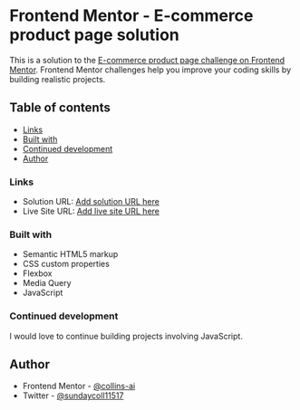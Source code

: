 # Frontend Mentor - E-commerce product page solution

This is a solution to the [E-commerce product page challenge on Frontend Mentor](https://www.frontendmentor.io/challenges/ecommerce-product-page-UPsZ9MJp6). Frontend Mentor challenges help you improve your coding skills by building realistic projects.

## Table of contents

- [Links](#links)
- [Built with](#built-with)
- [Continued development](#continued-development)
- [Author](#author)

### Links

- Solution URL: [Add solution URL here](https://github.com/collins-ai/E-commerce-page.git)
- Live Site URL: [Add live site URL here]( https://collins-ai.github.io/E-commerce-page/)

### Built with

- Semantic HTML5 markup
- CSS custom properties
- Flexbox
- Media Query
- JavaScript

### Continued development

I would love to continue building projects involving JavaScript.

## Author

- Frontend Mentor - [@collins-ai](https://www.frontendmentor.io/profile/collins-ai)
- Twitter - [@sundaycoll11517](https://www.twitter.com/sundaycoll11517)